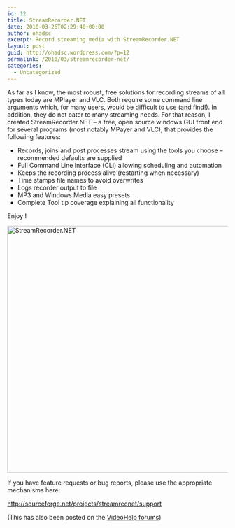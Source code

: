 ```yaml
---
id: 12
title: StreamRecorder.NET
date: 2010-03-26T02:29:40+00:00
author: ohadsc
excerpt: Record streaming media with StreamRecorder.NET
layout: post
guid: http://ohadsc.wordpress.com/?p=12
permalink: /2010/03/streamrecorder-net/
categories:
  - Uncategorized
---
```

As far as I know, the most robust, free solutions for recording streams of all types today are MPlayer and VLC. Both require some command line arguments which, for many users, would be difficult to use (and find!). In addition, they do not cater to many streaming needs. For that reason, I created StreamRecorder.NET &#8211; a free, open source windows GUI front end for several programs (most notably MPayer and VLC), that provides the following features:

  * Records, joins and post processes stream using the tools you choose &#8211; recommended defaults are supplied
  * Full Command Line Interface (CLI) allowing scheduling and automation
  * Keeps the recording process alive (restarting when necessary)
  * Time stamps file names to avoid overwrites
  * Logs recorder output to file
  * MP3 and Windows Media easy presets
  * Complete Tool tip coverage explaining all functionality

Enjoy !

<a href="https://sourceforge.net/projects/streamrecnet/" target="_blank"><img src="http://ohadsoft8.azurewebsites.net/wp-content/uploads/2010/03/StreamRecorder.png" alt="StreamRecorder.NET" width="850" height="565" class="alignnone size-full wp-image-511" srcset="https://www.ohadsoft.com/wp-content/uploads/2010/03/StreamRecorder.png 850w, https://www.ohadsoft.com/wp-content/uploads/2010/03/StreamRecorder-300x199.png 300w" sizes="(max-width: 709px) 85vw, (max-width: 909px) 67vw, (max-width: 1362px) 62vw, 840px" /></a>

If you have feature requests or bug reports, please use the appropriate mechanisms here:
  
<a rel="nofollow" href="http://sourceforge.net/projects/streamrecnet/support" target="_blank">http://sourceforge.net/projects/streamrecnet/support</a>

(This has also been posted on the [VideoHelp forums](http://forum.videohelp.com/threads/318537-Introducing-StreamRecorder-NET))